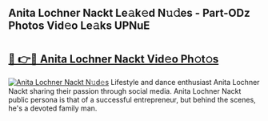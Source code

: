 ## Anita Lochner Nackt Le𝚊k𝚎d N𝚞𝚍es - Part-ODz Photos Vid𝚎o Le𝚊ks UPNuE

# <h2><a href="http://fb8p4wr.evod.top/?m=Anita+Lochner+Nackt">🔗 👉🔴 Anita Lochner Nackt Vid𝚎o Ph𝚘t𝚘s</a></h2>

[![Anita Lochner Nackt N𝚞d𝚎s](https://i.imgur.com/8V9OHl7.gif)](http://fb8p4wr.evod.top/?m=Anita+Lochner+Nackt)
Lifestyle and dance enthusiast Anita Lochner Nackt sharing their passion through social media. Anita Lochner Nackt public persona is that of a successful entrepreneur, but behind the scenes, he's a devoted family man. 
